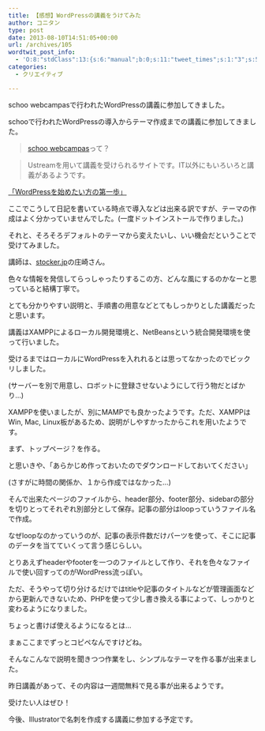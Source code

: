 ```yaml
---
title: 【感想】WordPressの講義をうけてみた
author: コニタン
type: post
date: 2013-08-10T14:51:05+00:00
url: /archives/105
wordtwit_post_info:
  - 'O:8:"stdClass":13:{s:6:"manual";b:0;s:11:"tweet_times";s:1:"3";s:5:"delay";s:1:"0";s:7:"enabled";s:1:"1";s:10:"separation";s:3:"330";s:7:"version";s:5:"3.0.2";s:14:"tweet_template";b:0;s:6:"status";i:3;s:6:"result";a:0:{}s:13:"tweet_counter";i:1;s:13:"tweet_log_ids";a:0:{}s:9:"hash_tags";a:0:{}s:8:"accounts";a:1:{i:0;s:6:"skd_nw";}}'
categories:
  - クリエイティブ

---
```

schoo webcampasで行われたWordPressの講義に参加してきました。

schooで行われたWordPressの導入からテーマ作成までの講義に参加してきました。
  
<!--more-->

> <a href="http://schoo.jp" title="schoo webcampas" target="_blank">schoo webcampas</a>って？
  
> Ustreamを用いて講義を受けられるサイトです。IT以外にもいろいろと講義があるようです。

<a href="http://stocker.jp/diary/schoo-wordpress/" target="_blank">「WordPressを始めたい方の第一歩」</a>

ここでこうして日記を書いている時点で導入などは出来る訳ですが、テーマの作成はよく分かっていませんでした。(一度ドットインストールで作りました。)

それと、そろそろデフォルトのテーマから変えたいし、いい機会だということで受けてみました。

講師は、<a href="http://http://stocker.jp/" target="_blank">stocker.jp</a>の庄崎さん。
  
色々な情報を発信してらっしゃったりするこの方、どんな風にするのかなーと思っていると結構丁寧で。
  
とても分かりやすい説明と、手順書の用意などとてもしっかりとした講義だったと思います。

講義はXAMPPによるローカル開発環境と、NetBeansという統合開発環境を使って行いました。
  
受けるまではローカルにWordPressを入れれるとは思ってなかったのでビックリしました。
  
(サーバーを別で用意し、ロボットに登録させないようにして行う物だとばかり…)

XAMPPを使いましたが、別にMAMPでも良かったようです。ただ、XAMPPはWin, Mac, Linux板があるため、説明がしやすかったからこれを用いたようです。

まず、トップページ？を作る。
  
と思いきや、「あらかじめ作っておいたのでダウンロードしておいてください」
  
(さすがに時間の関係か、１から作成ではなかった…)

そんで出来たページのファイルから、header部分、footer部分、sidebarの部分を切りとってそれぞれ別部分として保存。記事の部分はloopっていうファイル名で作成。

なぜloopなのかっていうのが、記事の表示件数だけパーツを使って、そこに記事のデータを当てていくって言う感じらしい。

とりあえずheaderやfooterを一つのファイルとして作り、それを色々なファイルで使い回すってのがWordPress流っぽい。

ただ、そうやって切り分けるだけではtitleや記事のタイトルなどが管理画面などから更新んできないため、PHPを使って少し書き換える事によって、しっかりと変わるようになりました。

ちょっと書けば使えるようになるとは…

まぁここまでずっとコピペなんですけどね。

そんなこんなで説明を聞きつつ作業をし、シンプルなテーマを作る事が出来ました。

昨日講義があって、その内容は一週間無料で見る事が出来るようです。

受けたい人はぜひ！

今後、Illustratorで名刺を作成する講義に参加する予定です。